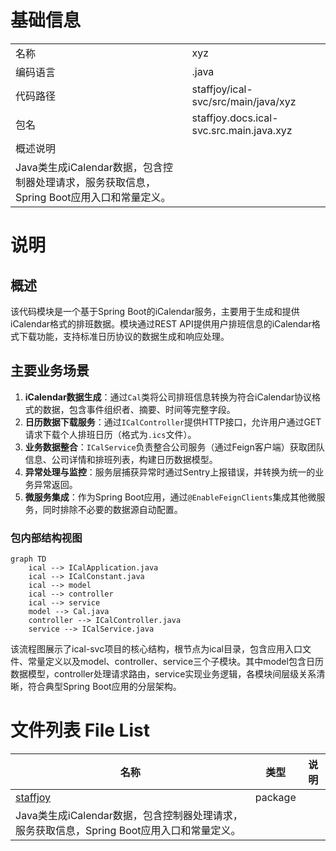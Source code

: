 # 基础信息

|      |      |
|------|------|
| 名称 | xyz |
| 编码语言 | .java |
| 代码路径 | staffjoy/ical-svc/src/main/java/xyz |
| 包名 | staffjoy.docs.ical-svc.src.main.java.xyz |
| 概述说明 | 
Java类生成iCalendar数据，包含控制器处理请求，服务获取信息，Spring Boot应用入口和常量定义。 |

# 说明

## 概述
该代码模块是一个基于Spring Boot的iCalendar服务，主要用于生成和提供iCalendar格式的排班数据。模块通过REST API提供用户排班信息的iCalendar格式下载功能，支持标准日历协议的数据生成和响应处理。

## 主要业务场景
1. **iCalendar数据生成**：通过`Cal`类将公司排班信息转换为符合iCalendar协议格式的数据，包含事件组织者、摘要、时间等完整字段。
2. **日历数据下载服务**：通过`ICalController`提供HTTP接口，允许用户通过GET请求下载个人排班日历（格式为`.ics`文件）。
3. **业务数据整合**：`ICalService`负责整合公司服务（通过Feign客户端）获取团队信息、公司详情和排班列表，构建日历数据模型。
4. **异常处理与监控**：服务层捕获异常时通过Sentry上报错误，并转换为统一的业务异常返回。
5. **微服务集成**：作为Spring Boot应用，通过`@EnableFeignClients`集成其他微服务，同时排除不必要的数据源自动配置。


### 包内部结构视图

```mermaid
graph TD
    ical --> ICalApplication.java
    ical --> ICalConstant.java
    ical --> model
    ical --> controller
    ical --> service
    model --> Cal.java
    controller --> ICalController.java
    service --> ICalService.java
```

该流程图展示了ical-svc项目的核心结构，根节点为ical目录，包含应用入口文件、常量定义以及model、controller、service三个子模块。其中model包含日历数据模型，controller处理请求路由，service实现业务逻辑，各模块间层级关系清晰，符合典型Spring Boot应用的分层架构。

# 文件列表 File List

| 名称   | 类型  | 说明 |
|-------|------|-------------|
| [staffjoy](staffjoy/_module.md) | package | 
Java类生成iCalendar数据，包含控制器处理请求，服务获取信息，Spring Boot应用入口和常量定义。 |



